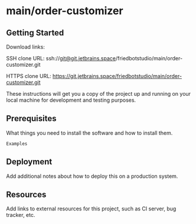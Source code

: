 # main/order-customizer



## Getting Started

Download links:

SSH clone URL: ssh://git@git.jetbrains.space/friedbotstudio/main/order-customizer.git

HTTPS clone URL: https://git.jetbrains.space/friedbotstudio/main/order-customizer.git



These instructions will get you a copy of the project up and running on your local machine for development and testing purposes.

## Prerequisites

What things you need to install the software and how to install them.

```
Examples
```

## Deployment

Add additional notes about how to deploy this on a production system.

## Resources

Add links to external resources for this project, such as CI server, bug tracker, etc.
